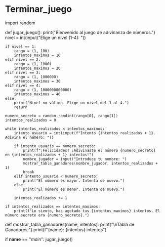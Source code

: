 # Terminar_juego
import random

def jugar_juego():
    print("Bienvenido al juego de adivinanza de números.")
    nivel = int(input("Elige un nivel (1-4): "))
    
    if nivel == 1:
        rango = (1, 100)
        intentos_maximos = 10
    elif nivel == 2:
        rango = (1, 1000)
        intentos_maximos = 20
    elif nivel == 3:
        rango = (1, 1000000)
        intentos_maximos = 30
    elif nivel == 4:
        rango = (1, 1000000000000)
        intentos_maximos = 40
    else:
        print("Nivel no válido. Elige un nivel del 1 al 4.")
        return

    numero_secreto = random.randint(rango[0], rango[1])
    intentos_realizados = 0

    while intentos_realizados < intentos_maximos:
        intento_usuario = int(input(f"Intento {intentos_realizados + 1}. Adivina el número: "))

        if intento_usuario == numero_secreto:
            print(f"¡Felicidades! ¡Adivinaste el número {numero_secreto} en {intentos_realizados + 1} intentos!")
            nombre_jugador = input("Introduce tu nombre: ")
            mostrar_tabla_ganadores(nombre_jugador, intentos_realizados + 1)
            break
        elif intento_usuario < numero_secreto:
            print("El número es mayor. Intenta de nuevo.")
        else:
            print("El número es menor. Intenta de nuevo.")

        intentos_realizados += 1

    if intentos_realizados == intentos_maximos:
        print(f"Lo siento, has agotado tus {intentos_maximos} intentos. El número secreto era {numero_secreto}.")

def mostrar_tabla_ganadores(name, intentos):
    print("\nTabla de Ganadores:")
    print(f"{name}: {intentos} intentos")

if __name__ == "_main_":
    jugar_juego()
